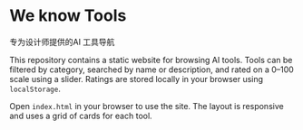 # We know Tools

专为设计师提供的AI 工具导航

This repository contains a static website for browsing AI tools. Tools can be filtered by category, searched by name or description, and rated on a 0–100 scale using a slider. Ratings are stored locally in your browser using `localStorage`.

Open `index.html` in your browser to use the site. The layout is responsive and uses a grid of cards for each tool.
